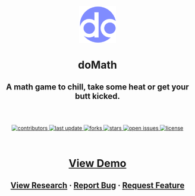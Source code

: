 <div align="center">

  <img src="./src/Assets/doMath Logo.svg" alt="logo" width="100" height="auto" />
  <br />
  <h1>doMath</h1>
  
  <h2>
    A math game to chill, take some heat or get your butt kicked. 
  </h2>

  <br />
  <br />

  
<!-- Badges -->
<p>
  <a href="https://github.com/SurajThotakura/doMATH/graphs/contributors">
    <img src="https://img.shields.io/github/contributors/SurajThotakura/doMATH" alt="contributors" />
  </a>
  <a href="">
    <img src="https://img.shields.io/github/last-commit/SurajThotakura/doMATH" alt="last update" />
  </a>
  <a href="https://github.com/SurajThotakura/doMATH/network/members">
    <img src="https://img.shields.io/github/forks/SurajThotakura/doMATH" alt="forks" />
  </a>
  <a href="https://github.com/SurajThotakura/doMATH/stargazers">
    <img src="https://img.shields.io/github/stars/SurajThotakura/doMATH" alt="stars" />
  </a>
  <a href="https://github.com/SurajThotakura/doMATH/issues/">
    <img src="https://img.shields.io/github/issues/SurajThotakura/doMATH" alt="open issues" />
  </a>
  <a href="https://github.com/SurajThotakura/doMATH/blob/master/LICENSE">
    <img src="https://img.shields.io/github/license/SurajThotakura/doMATH" alt="license" />
  </a>
</p>
</div>

<br />

<h1 align="center">
<a href="https://surajthotakura.com/" target="_blank" rel="noreferrer noopener">View Demo</a>
</h1>

<h2 align="center">
    <a href="https://github.com/SurajThotakura/doMATH/blob/main/Research/Research.md">View Research</a>
  <span> · </span>
    <a href="https://github.com/SurajThotakura/doMATH/issues/">Report Bug</a>
  <span> · </span>
    <a href="https://github.com/SurajThotakura/doMATH/issues/">Request Feature</a>
</h2>

